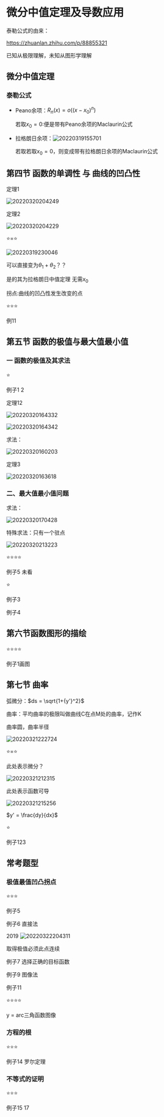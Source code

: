 # 微分中值定理及导数应用

泰勒公式的由来：

<https://zhuanlan.zhihu.com/p/88855321>

已知从极限理解，未知从图形学理解

## 微分中值定理

### 泰勒公式

- Peano余项：$R_n(x) = o((x-x_0)^n)$

    若取$x_0 = 0$:便是带有Peano余项的Maclaurin公式

- 拉格朗日余项：![20220319155701](https://raw.githubusercontent.com/Logible/Image/main/note_image/20220319155701.png)

    若取若取$x_0 = 0$，则变成带有拉格朗日余项的Maclaurin公式

## 第四节 函数的单调性 与 曲线的凹凸性

定理1

![20220320204249](https://raw.githubusercontent.com/Logible/Image/main/note_image/20220320204249.png)

定理2

![20220320204229](https://raw.githubusercontent.com/Logible/Image/main/note_image/20220320204229.png)

⭐=⭐

![20220319230046](https://raw.githubusercontent.com/Logible/Image/main/note_image/20220319230046.png)

可以直接变为$\theta_1 + \theta_2$？？

是的其为拉格朗日中值定理 无需$x_0$

拐点:曲线的凹凸性发生改变的点

⭐⭐⭐

例11

## 第五节 函数的极值与最大值最小值

### 一 函数的极值及其求法

⭐

例子1 2

定理12

![20220320164332](https://raw.githubusercontent.com/Logible/Image/main/note_image/20220320164332.png)

![20220320164342](https://raw.githubusercontent.com/Logible/Image/main/note_image/20220320164342.png)

求法：

![20220320160203](https://raw.githubusercontent.com/Logible/Image/main/note_image/20220320160203.png)

定理3

![20220320163618](https://raw.githubusercontent.com/Logible/Image/main/note_image/20220320163618.png)

### 二、最大值最小值问题

求法：

![20220320170428](https://raw.githubusercontent.com/Logible/Image/main/note_image/20220320170428.png)

特殊求法：只有一个驻点

![20220320213223](https://raw.githubusercontent.com/Logible/Image/main/note_image/20220320213223.png)

⭐⭐⭐⭐

例子5 未看

⭐

例子3

例子4

## 第六节函数图形的描绘

⭐⭐⭐⭐

例子1画图

## 第七节 曲率

弧微分：$ds = \sqrt{1+{y'}^2}$

曲率：平均曲率的极限叫做曲线C在点M处的曲率，记作K

曲率圆，曲率半径

![20220321222724](https://raw.githubusercontent.com/Logible/Image/main/note_image/20220321222724.png)

⭐=⭐

此处表示微分？

![20220321212315](https://raw.githubusercontent.com/Logible/Image/main/note_image/20220321212315.png)

此处表示函数可导

![20220321215256](https://raw.githubusercontent.com/Logible/Image/main/note_image/20220321215256.png)

$y' = \frac{dy}{dx}$

⭐

例子123

## 常考题型

### 极值最值凹凸拐点

⭐⭐⭐

例子5

例子6 直接法

2019 ![20220322204311](https://raw.githubusercontent.com/Logible/Image/main/note_image/20220322204311.png)

取得极值必须此点连续

例子7 选择正确的目标函数

例子9 图像法

例子11

⭐⭐⭐⭐

y = arc三角函数图像

### 方程的根

⭐⭐⭐

例子14 罗尔定理

### 不等式的证明

⭐⭐⭐

例子15 17
